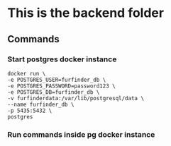 # This is the backend folder

## Commands

### Start postgres docker instance

```
docker run \
-e POSTGRES_USER=furfinder_db \
-e POSTGRES_PASSWORD=password123 \
-e POSTGRES_DB=furfinder_db \
-v furfinderdata:/var/lib/postgresql/data \
--name furfinder_db \
-p 5435:5432 \
postgres
```

### Run commands inside pg docker instance

```

```
